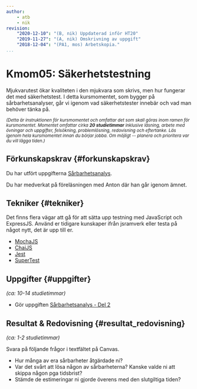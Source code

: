 ```yaml
---
author:
    - atb
    - nik
revision:
    "2020-12-10": "(B, nik) Uppdaterad inför HT20"
    "2019-11-27": "(A, nik) Omskrivning av uppgift"
    "2018-12-04": "(PA1, mos) Arbetskopia."
...
```

Kmom05: Säkerhetstestning
==================================

Mjukvarutest ökar kvaliteten i den mjukvara som skrivs, men hur fungerar det med säkerhetstest. I detta kursmomentet, som bygger på sårbarhetsanalyser, går vi igenom vad säkerhetstester innebär och vad man behöver tänka på.

<small><i>(Detta är instruktionen för kursmomentet och omfattar det som skall göras inom ramen för kursmomentet. Momentet omfattar cirka **20 studietimmar** inklusive läsning, arbete med övningar och uppgifter, felsökning, problemlösning, redovisning och eftertanke. Läs igenom hela kursmomentet innan du börjar jobba. Om möjligt -- planera och prioritera var du vill lägga tiden.)</i></small>


Förkunskapskrav {#forkunskapskrav}
---------------------------------

Du har utfört uppgifterna [Sårbarhetsanalys](/uppgift/sarbarhetsanalys).

Du har medverkat på föreläsningen med Anton där han går igenom ämnet.

Tekniker  {#tekniker}
---------------------------------

Det finns flera vägar att gå för att sätta upp testning med JavaScript och ExpressJS. Använd er tidigare kunskaper ifrån jsramverk eller testa på något nytt, det är upp till er.

* [MochaJS](https://mochajs.org/)
* [ChaiJS](https://www.chaijs.com/)
* [Jest](https://jestjs.io/)
* [SuperTest](https://www.npmjs.com/package/supertest)

Uppgifter  {#uppgifter}
-------------------------------------------

*(ca: 10-14 studietimmar)*

* Gör uppgiften [Sårbarhetsanalys - Del 2](/uppgift/sarbarhetsanalys-del2)


Resultat & Redovisning  {#resultat_redovisning}
-----------------------------------------------

*(ca: 1-2 studietimmar)*

Svara på följande frågor i textfältet på Canvas.

* Hur många av era sårbarheter åtgärdade ni?
* Var det svårt att lösa någon av sårbarheterna? Kanske valde ni att skippa någon pga tidsbrist?
* Stämde de estimeringar ni gjorde överens med den slutgiltiga tiden?
